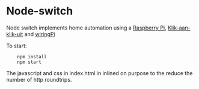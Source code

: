 Node-switch
===========

Node switch implements home automation using a [Raspberry Pi],  [Klik-aan-klik-uit] and [wiringPi]

  [raspberry pi]: http://www.raspberrypi.org/
  [klik-aan-klik-uit]: http://www.klikaanklikuit.nl/
  [wiringpi]: https://projects.drogon.net/raspberry-pi/wiringpi/
  
To start:
```
    npm install
    npm start
```
    
The javascript and css in index.html in inlined on purpose to the reduce the number of http roundtrips.

  
